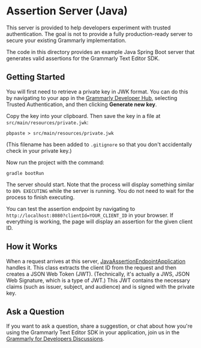 # Assertion Server (Java)

This server is provided to help developers experiment with trusted authentication.
The goal is not to provide a fully production-ready server to secure your existing Grammarly implementation.

The code in this directory provides an example Java Spring Boot server that generates valid assertions for the Grammarly Text Editor SDK.

## Getting Started

You will first need to retrieve a private key in JWK format. You can do this by navigating to your app in the
[Grammarly Developer Hub](https://developer.grammarly.com/apps), selecting Trusted Authentication,
and then clicking **Generate new key**.

Copy the key into your clipboard. Then save the key in a file at `src/main/resources/private.jwk`:

    pbpaste > src/main/resources/private.jwk

(This filename has been added to `.gitignore` so that you don't accidentally check
in your private key.)

Now run the project with the command:

    gradle bootRun

The server should start. Note that the process will display something similar to `80% EXECUTING` while the server is running. You do not need to wait for the process to finish executing.

You can test the assertion endpoint by navigating to `http://localhost:8080?clientId=YOUR_CLIENT_ID` in your browser.
If everything is working, the page will display an assertion for the given client ID.

## How it Works

When a request arrives at this server, [JavaAssertionEndpointApplication](src/main/java/com/grammarly/g4d/JavaAssertionEndpointApplication.java) handles it.
This class extracts the client ID from the request and then creates a JSON Web Token (JWT). (Technically, it's actually a JWS, JSON Web Signature, which is a type of JWT.)
This JWT contains the necessary claims (such as issuer, subject, and audience) and is signed with the private key.

## Ask a Question

If you want to ask a question, share a suggestion, or chat about how you're using the Grammarly Text Editor SDK in your application, join us in the [Grammarly for Developers Discussions](https://github.com/grammarly/grammarly-for-developers/discussions).
